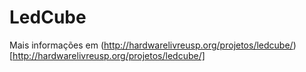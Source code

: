 # LedCube

Mais informações em (http://hardwarelivreusp.org/projetos/ledcube/)[http://hardwarelivreusp.org/projetos/ledcube/]
